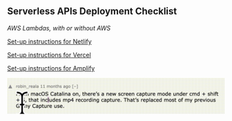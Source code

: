 **Serverless APIs Deployment Checklist**
---
*AWS Lambdas, with or without AWS*

[Set-up instructions for Netlify](netlify/README.md)

[Set-up instructions for Vercel](vercel/README.md)

[Set-up instructions for Amplify](amplify/README.md)

![animated gif of selected text](assets/selection.gif)
